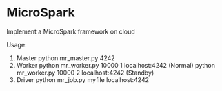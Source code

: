 # MicroSpark
Implement a MicroSpark framework on cloud


Usage:

1. Master
    python mr_master.py 4242
2. Worker
    python mr_worker.py 10000 1 localhost:4242   (Normal)
    python mr_worker.py 10000 2 localhost:4242   (Standby)
3. Driver
    python mr_job.py myfile localhost:4242